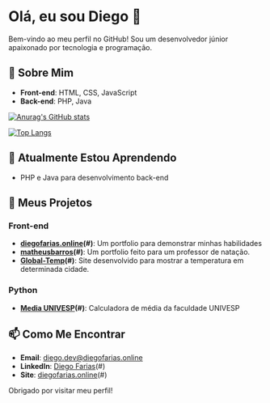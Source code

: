 # Olá, eu sou Diego 👋

Bem-vindo ao meu perfil no GitHub! Sou um desenvolvedor júnior apaixonado por tecnologia e programação.

## 🚀 Sobre Mim

- **Front-end**: HTML, CSS, JavaScript
- **Back-end**: PHP, Java

[![Anurag's GitHub stats](https://github-readme-stats.vercel.app/api?username=anuraghazra)](https://github.com/anuraghazra/github-readme-stats)

[![Top Langs](https://github-readme-stats.vercel.app/api/top-langs/?username=anuraghazra&layout=donut)](https://github.com/anuraghazra/github-readme-stats)

## 🌱 Atualmente Estou Aprendendo

- PHP e Java para desenvolvimento back-end


## 📂 Meus Projetos

### Front-end

- **[diegofarias.online](https://diegofarias.online)(#)**: Um portfolio para demonstrar minhas habilidades
- **[matheusbarros](https://github.com/DiegoFariasDF/matheusbarros)(#)**: Um portfolio feito para um professor de natação.
- **[Global-Temp](https://global-temp.vercel.app/)(#)**: Site desenvolvido para mostrar a temperatura em determinada cidade.

### Python

- **[Media UNIVESP](https://github.com/DiegoFariasDF/MediaUNIVESP)(#)**: Calculadora de média da faculdade UNIVESP

## 📫 Como Me Encontrar

- **Email**: diego.dev@diegofarias.online
- **LinkedIn**: [Diego Farias](https://www.linkedin.com/in/diego-farias-05378a216/)(#)
- **Site**: [diegofarias.online](https://diegofarias.online)(#)

Obrigado por visitar meu perfil!
